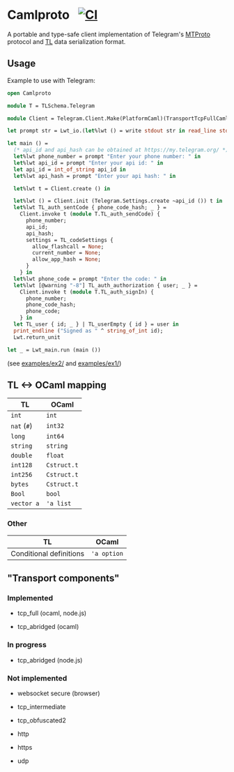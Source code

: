 # Camlproto &nbsp; [![CI](https://github.com/Bannerets/camlproto/workflows/Build%20and%20test/badge.svg)](https://github.com/Bannerets/camlproto/actions?query=workflow%3A%22Build+and+test%22)

A portable and type-safe client implementation of Telegram's [MTProto][] protocol and [TL][] data serialization format.

[MTProto]: https://core.telegram.org/mtproto
[TL]: https://core.telegram.org/mtproto/TL

## Usage

Example to use with Telegram:

```ocaml
open Camlproto

module T = TLSchema.Telegram

module Client = Telegram.Client.Make(PlatformCaml)(TransportTcpFullCaml)

let prompt str = Lwt_io.(let%lwt () = write stdout str in read_line stdin)

let main () =
  (* api_id and api_hash can be obtained at https://my.telegram.org/ *)
  let%lwt phone_number = prompt "Enter your phone number: " in
  let%lwt api_id = prompt "Enter your api id: " in
  let api_id = int_of_string api_id in
  let%lwt api_hash = prompt "Enter your api hash: " in

  let%lwt t = Client.create () in

  let%lwt () = Client.init (Telegram.Settings.create ~api_id ()) t in
  let%lwt TL_auth_sentCode { phone_code_hash; _ } =
    Client.invoke t (module T.TL_auth_sendCode) {
      phone_number;
      api_id;
      api_hash;
      settings = TL_codeSettings {
        allow_flashcall = None;
        current_number = None;
        allow_app_hash = None;
      }
    } in
  let%lwt phone_code = prompt "Enter the code: " in
  let%lwt [@warning "-8"] TL_auth_authorization { user; _ } =
    Client.invoke t (module T.TL_auth_signIn) {
      phone_number;
      phone_code_hash;
      phone_code;
    } in
  let TL_user { id; _ } | TL_userEmpty { id } = user in
  print_endline ("Signed as " ^ string_of_int id);
  Lwt.return_unit

let _ = Lwt_main.run (main ())
```

(see [examples/ex2/](examples/ex2/) and [examples/ex1/](examples/ex1/))

## TL <-> OCaml mapping

| TL               | OCaml            |
|------------------|------------------|
| `int`            | `int`            |
| `nat` (`#`)      | `int32`          |
| `long`           | `int64`          |
| `string`         | `string`         |
| `double`         | `float`          |
| `int128`         | `Cstruct.t`      |
| `int256`         | `Cstruct.t`      |
| `bytes`          | `Cstruct.t`      |
| `Bool`           | `bool`           |
| `vector a`       | `'a list`        |

### Other

| TL                       | OCaml            |
|--------------------------|------------------|
| Conditional definitions  | `'a option`      |

## "Transport components"

### Implemented

- tcp_full (ocaml, node.js)

- tcp_abridged (ocaml)

### In progress

- tcp_abridged (node.js)

### Not implemented

- websocket secure (browser)

- tcp_intermediate

- tcp_obfuscated2

- http

- https

- udp
